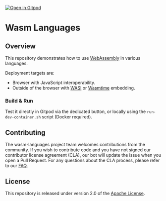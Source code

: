[![Open in Gitpod](https://gitpod.io/button/open-in-gitpod.svg)](https://gitpod.io/#https://github.com/vmware-wasmstack/wasm-languages)

# Wasm Languages

## Overview

This repository demonstrates how to use [WebAssembly](https://webassembly.org/) in various languages.

Deployment targets are:
 - Browser with JavaScript interoperability.
 - Outside of the browser with [WASI](https://wasi.dev/) or [Wasmtime](https://wasmtime.dev/) embedding.

### Build & Run

Test it directly in Gitpod via the dedicated button, or locally using the `run-dev-container.sh` script (Docker required).

## Contributing

The wasm-languages project team welcomes contributions from the community. If you wish to contribute code and you have not signed
our contributor license agreement (CLA), our bot will update the issue when you open a Pull Request.
For any questions about the CLA process, please refer to our [FAQ](https://cla.vmware.com/faq).

## License

This repository is released under version 2.0 of the [Apache License](https://www.apache.org/licenses/LICENSE-2.0).
